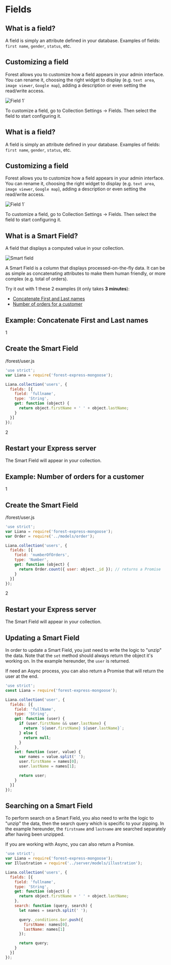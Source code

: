 # Fields

## What is a field?

A field is simply an attribute defined in your database. Examples of fields:
`first name`, `gender`, `status`, etc.

## Customizing a field

Forest allows you to customize how a field appears in your admin interface. You
can rename it, choosing the right widget to display (e.g. `text area`, `image
viewer`, `Google map`), adding a description or even setting the read/write
access.

![Field 1`](/public/img/field-1.png)

To customize a field, go to Collection Settings -> Fields. Then select the
field to start configuring it.

## What is a field?

A field is simply an attribute defined in your database. Examples of fields:
`first name`, `gender`, `status`, etc.

## Customizing a field

Forest allows you to customize how a field appears in your admin interface. You
can rename it, choosing the right widget to display (e.g. `text area`, `image
viewer`, `Google map`), adding a description or even setting the read/write
access.

![Field 1`](/public/img/field-1.png)

To customize a field, go to Collection Settings -> Fields. Then select the
field to start configuring it.

## What is a Smart Field?

A field that displays a computed value in your collection.

<img src="/public/img/smart-field-2.png" alt="Smart field" class="img--retina">

A Smart Field is a column that displays processed-on-the-fly data. It can be as
simple as concatenating attributes to make them human friendly, or more complex
(e.g. total of orders).

Try it out with 1 these 2 examples (it only takes **3 minutes**):

- [Concatenate First and Last names](#example-concatenate-first-and-last-names)
- [Number of orders for a customer](#example-number-of-orders-for-a-customer)

## Example: Concatenate First and Last names

<div class="l-step l-mb l-pt">
  <span class="l-step__number l-step__number--active u-f-l u-hm-r">1</span>
  <div class="u-o-h">
    <h2 class="l-step__title">Create the Smart Field</h2>
    <p class="l-step__description">/forest/user.js</p>
  </div>
</div>

```javascript
'use strict';
var Liana = require('forest-express-mongoose');

Liana.collection('users', {
  fields: [{
    field: 'fullname',
    type: 'String',
    get: function (object) {
      return object.firstName + ' ' + object.lastName;
    }
  }]
});

```

<div class="l-step l-mb l-pt">
  <span class="l-step__number l-step__number--active u-f-l u-hm-r">2</span>
  <div class="u-o-h">
    <h2 class="l-step__title">Restart your Express server</h2>
    <p class="l-step__description">The Smart Field will appear in your collection.</p>
  </div>
</div>

## Example: Number of orders for a customer

<div class="l-step l-mb l-pt">
  <span class="l-step__number l-step__number--active u-f-l u-hm-r">1</span>
  <div class="u-o-h">
    <h2 class="l-step__title">Create the Smart Field</h2>
    <p class="l-step__description">/forest/user.js</p>
  </div>
</div>

```javascript
'use strict';
var Liana = require('forest-express-mongoose');
var Order = require('../models/order');

Liana.collection('users', {
  fields: [{
    field: 'numberOfOrders',
    type: 'Number',
    get: function (object) {
      return Order.count({ user: object._id }); // returns a Promise
    }
  }]
});

```

<div class="l-step l-mb l-pt">
  <span class="l-step__number l-step__number--active u-f-l u-hm-r">2</span>
  <div class="u-o-h">
    <h2 class="l-step__title">Restart your Express server</h2>
    <p class="l-step__description">The Smart Field will appear in your collection.</p>
  </div>
</div>

## Updating a Smart Field

In order to update a Smart Field, you just need to write the logic to "unzip"
the data. Note that the `set` method should always return the object it's
working on. In the example hereunder, the `user` is returned.

If need an Async process, you can also return a Promise that will return the
user at the end.


```javascript
'use strict';
const Liana = require('forest-express-mongoose');

Liana.collection('user', {
  fields: [{
    field: 'fullName',
    type: 'String',
    get: function (user) {
      if (user.firstName && user.lastName) {
        return `${user.firstName} ${user.lastName}`;
      } else {
        return null;
      }
    },
    set: function (user, value) {
      var names = value.split(' ');
      user.firstName = names[0];
      user.lastName = names[1];

      return user;
    }
  }]
});
```

## Searching on a Smart Field

To perform search on a Smart Field, you also need to write the logic to "unzip"
the data, then the search query which is specific to your zipping. In the
example hereunder, the `firstname` and `lastname` are searched separately after
having been unzipped.


If you are working with Async, you can also return a Promise.

```javascript
'use strict';
var Liana = require('forest-express-mongoose');
var Illustration = require('../server/models/illustration');

Liana.collection('users', {
  fields: [{
    field: 'fullname',
    type: 'String',
    get: function (object) {
      return object.firstName + ' ' + object.lastName;
    },
    search: function (query, search) {
      let names = search.split(' ');

      query._conditions.$or.push({
        firstName: names[0],
        lastName: names[1]
      });

      return query;
    }
  }]
});
```
